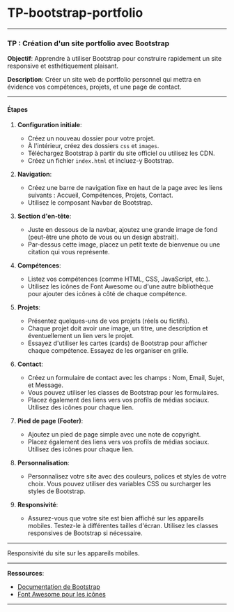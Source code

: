 # TP-bootstrap-portfolio
---

### **TP : Création d'un site portfolio avec Bootstrap**

**Objectif**: Apprendre à utiliser Bootstrap pour construire rapidement un site responsive et esthétiquement plaisant.

**Description**: Créer un site web de portfolio personnel qui mettra en évidence vos compétences, projets, et une page de contact.

---

#### **Étapes**

1. **Configuration initiale**:
    - Créez un nouveau dossier pour votre projet.
    - À l'intérieur, créez des dossiers `css` et `images`.
    - Téléchargez Bootstrap à partir du site officiel ou utilisez les CDN.
    - Créez un fichier `index.html` et incluez-y Bootstrap.

2. **Navigation**:
    - Créez une barre de navigation fixe en haut de la page avec les liens suivants : Accueil, Compétences, Projets, Contact.
    - Utilisez le composant Navbar de Bootstrap.

3. **Section d'en-tête**:
    - Juste en dessous de la navbar, ajoutez une grande image de fond (peut-être une photo de vous ou un design abstrait).
    - Par-dessus cette image, placez un petit texte de bienvenue ou une citation qui vous représente.

4. **Compétences**:
    - Listez vos compétences (comme HTML, CSS, JavaScript, etc.).
    - Utilisez les icônes de Font Awesome ou d'une autre bibliothèque pour ajouter des icônes à côté de chaque compétence.

5. **Projets**:
    - Présentez quelques-uns de vos projets (réels ou fictifs).
    - Chaque projet doit avoir une image, un titre, une description et éventuellement un lien vers le projet.
    - Essayez d'utiliser les cartes (cards) de Bootstrap pour afficher chaque compétence. Essayez de les organiser en grille.

6. **Contact**:
    - Créez un formulaire de contact avec les champs : Nom, Email, Sujet, et Message.
    - Vous pouvez utiliser les classes de Bootstrap pour les formulaires.
    - Placez également des liens vers vos profils de médias sociaux. Utilisez des icônes pour chaque lien.

7. **Pied de page (Footer)**:
    - Ajoutez un pied de page simple avec une note de copyright.
    - Placez également des liens vers vos profils de médias sociaux. Utilisez des icônes pour chaque lien.

8. **Personnalisation**:
    - Personnalisez votre site avec des couleurs, polices et styles de votre choix. Vous pouvez utiliser des variables CSS ou surcharger les styles de Bootstrap.

9. **Responsivité**:
    - Assurez-vous que votre site est bien affiché sur les appareils mobiles. Testez-le à différentes tailles d'écran. Utilisez les classes responsives de Bootstrap si nécessaire.

---

Responsivité du site sur les appareils mobiles.

---

**Ressources**:
- [Documentation de Bootstrap](https://getbootstrap.com/)
- [Font Awesome pour les icônes](https://fontawesome.com/)

---
